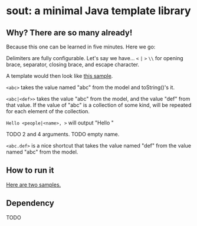# sout: a minimal Java template library

## Why? There are so many already!

Because this one can be learned in five minutes. Here we go:

Delimiters are fully configurable. Let's say we have... `<` `|` `>` `\\` for opening brace, separator, closing brace,
and escape character.

A template would then look
like [this sample](https://github.com/matozoid/sout/blob/master/src/test/resources/templates/hello.sout).

`<abc>` takes the value named "abc" from the model and toString()'s it.

`<abc|<def>>` takes the value "abc" from the model, and the value "def" from that value. If the value of "abc" is a
collection of some kind, <def> will be repeated for each element of the collection.

`Hello <people|<name>, >` will output "Hello "

TODO 2 and 4 arguments. TODO empty name.

`<abc.def>` is a nice shortcut that takes the value named "def" from the value named "abc" from the model.

## How to run it

[Here are two samples.](src/test/java/com/laamella/examples/ExamplesTest.java)

## Dependency

TODO